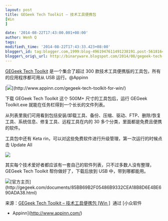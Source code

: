 ```yaml
--- 
layout: post 
title: GEGeek Tech Toolkit – 技术工具便携包
[Win
]

date: '2014-08-22T17:43:00.001+08:00' 
author: Wenh Q
tags:
modified\_time: '2014-08-22T17:43:33.423+08:00' 
blogger\_id: tag:blogger.com,1999:blog-4961947611491238191.post-5618164441370624039
blogger\_orig\_url: http://binaryware.blogspot.com/2014/08/gegeek-tech-toolkit-win.html
---
```

[GEGeek Tech
Toolkit](http://www.appinn.com/gegeek-tech-toolkit-for-win/)
是一个集合了超过 300 款技术工具便携版的工具包，所有的应用程序都可用从
USB 运行。@Appinn



[![](https://images-blogger-opensocial.googleusercontent.com/gadgets/proxy?url=http%3A%2F%2Fimg5.appinn.com%2Fimages%2F201408%2Fd13b9b0982cb21a79e458c8cb1b2fe0a52d15fae.jpg%2Fo&container=blogger&gadget=a&rewriteMime=image%2F*)](http://www.appinn.com/gegeek-tech-toolkit-for-win/)



下载 GEGeek Tech Toolkit 这个 500M+ 尺寸的工具包后，运行 GEGeek
Toolkit.exe 就能在任务栏得到一个长长的文件列表。



从列表里我们可用看到包括安装/卸载工具、备份、压缩、驱动、FTP、删除/恢复工具、系统信息、修复工具、远程工具在内的
30 多个分类，里面都是免费且便携的软件。



工具包中还有 Keta
rin，可以对这些免费软件进行升级管理，第一次运行的时候点击 Update All



![](https://images-blogger-opensocial.googleusercontent.com/gadgets/proxy?url=http%3A%2F%2Fimg5.appinn.com%2Fimages%2F201408%2Fe77ac225a85f3495b74cf9512d9a2a2e301c8fd0.jpg%2Fo&container=blogger&gadget=a&rewriteMime=image%2F*)



其实每个技术爱好者都应该有一套自己的软件列表，只不过多数人没有整理，GEGeek
Tech Toolkit 帮你做好了，下载后放到 USB 中，带到哪都能用。



![](https://images-blogger-opensocial.googleusercontent.com/gadgets/proxy?url=http%3A%2F%2Fimg3.appinn.com%2Fwp-content%2Fdown.gif&container=blogger&gadget=a&rewriteMime=image%2F*)[官方主页](http://gegeek.com/documents/85BB69B2F05486B9332CEA18B8D6E4BE690ADA38.html)
<div>




</div>

<div>

来源：[GEGeek Tech Toolkit –
技术工具便携包
[Win
]](http://www.appinn.com/gegeek-tech-toolkit-for-win/)  通过 [小众软件
- Appinn](http://www.appinn.com/)

</div>
